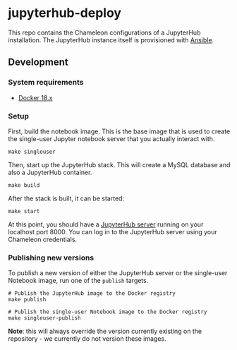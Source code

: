 # jupyterhub-deploy

This repo contains the Chameleon configurations of a JupyterHub installation. The JupyterHub instance itself is provisioned with [Ansible](https://github.com/ChameleonCloud/ansible-playbooks/tree/master/roles/jupyterhub).

## Development

### System requirements

  - [Docker 18.x](https://docs.docker.com/install/)

### Setup

First, build the notebook image. This is the base image that is used to create the single-user Jupyter notebook server that you actually interact with.

```
make singleuser
```

Then, start up the JupyterHub stack. This will create a MySQL database and also a JupyterHub container.

```
make build
```

After the stack is built, it can be started:

```
make start
```

At this point, you should have a [JupyterHub server](http://localhost:8000) running on your localhost port 8000. You can log in to the JupyterHub server using your Chameleon credentials.

### Publishing new versions

To publish a new version of either the JupyterHub server or the single-user Notebook image, run one of the `publish` targets.

```
# Publish the JupyterHub image to the Docker registry
make publish

# Publish the single-user Notebook image to the Docker registry
make singleuser-publish
```

**Note**: this will always override the version currently existing on the repository - we currently do not version these images.
